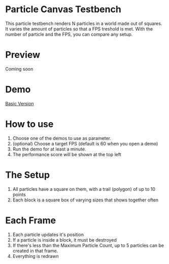 # Particle Canvas Testbench

This particle testbench renders N particles in a world made out of squares.
It varies the amount of particles so that a FPS treshold is met.
With the number of particle and the FPS, you can compare any setup.

# Preview

Coming soon

# Demo

[Basic Version](https://rawgit.com/GuilhermeRossato/ParticleCanvasTextbench/master/Basic/index.html)

# How to use

1. Choose one of the demos to use as parameter.
2. (optional) Choose a target FPS (default is 60 when you open a demo)
3. Run the demo for at least a minute.
4. The performance score will be shown at the top left

# The Setup
1. All particles have a square on them, with a trail (polygon) of up to 10 points
2. Each block is a square box of varying sizes that shows together often

# Each Frame
1. Each particle updates it's position
2. If a particle is inside a block, it must be destroyed
3. If there's less than the Maximum Particle Count, up to 5 particles can be created in that frame.
4. Everything is redrawn
